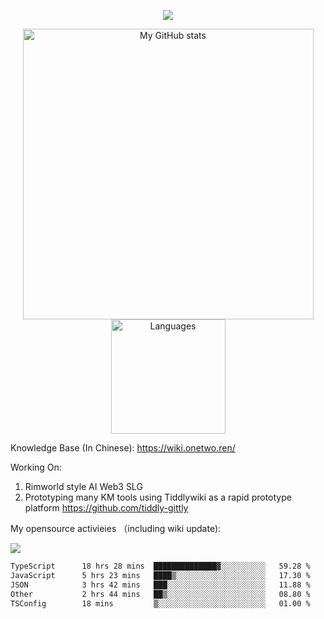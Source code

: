 <a href="https://github.com/linonetwo">
    <p align="center">
        <img src="https://github-profile-trophy.vercel.app/?username=linonetwo&column=7&theme=onedark"/>
    </p>
</a>
<a align="center" href="https://github.com/linonetwo">
  <p align="center">
    <img src="https://github-readme-stats.vercel.app/api?username=linonetwo&show_icons=true&count_private=true" alt="My GitHub stats" width="465"/>
    <img src="https://github-readme-stats.vercel.app/api/top-langs/?username=linonetwo&layout=compact&langs_count=10" alt="Languages" height="183">
  </p>
</a>

Knowledge Base (In Chinese): https://wiki.onetwo.ren/

Working On: 

1. Rimworld style AI Web3 SLG
1. Prototyping many KM tools using Tiddlywiki as a rapid prototype platform https://github.com/tiddly-gittly

My opensource activieies （including wiki update):

![](https://visitor-badge.glitch.me/badge?page_id=linonetwo.linonetwo)

<!--START_SECTION:waka-->

```txt
TypeScript      18 hrs 28 mins  ██████████████▓░░░░░░░░░░   59.28 %
JavaScript      5 hrs 23 mins   ████▒░░░░░░░░░░░░░░░░░░░░   17.30 %
JSON            3 hrs 42 mins   ███░░░░░░░░░░░░░░░░░░░░░░   11.88 %
Other           2 hrs 44 mins   ██▒░░░░░░░░░░░░░░░░░░░░░░   08.80 %
TSConfig        18 mins         ▒░░░░░░░░░░░░░░░░░░░░░░░░   01.00 %
```

<!--END_SECTION:waka-->
